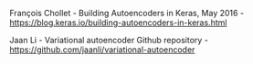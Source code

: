 François Chollet - Building Autoencoders in Keras, May 2016 - https://blog.keras.io/building-autoencoders-in-keras.html 

Jaan Li - Variational autoencoder Github repository - https://github.com/jaanli/variational-autoencoder

